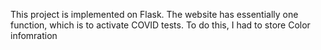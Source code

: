 This project is implemented on Flask. The website has essentially one function, which is to activate COVID tests. To do this, I had to store Color infomration 
